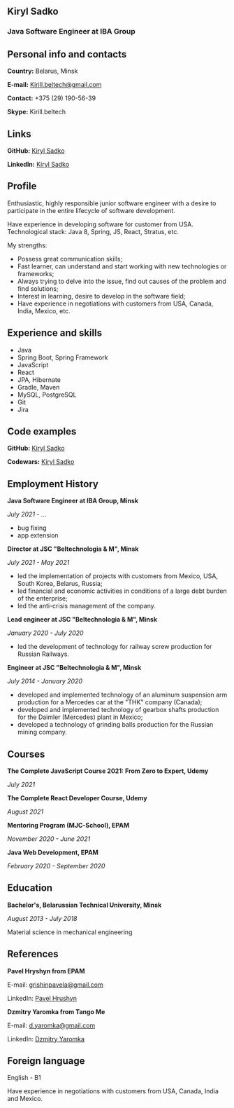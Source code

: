 ## Kiryl Sadko
### Java Software Engineer at IBA Group


## Personal info and contacts
**Country:** Belarus, Minsk

**E-mail:** Kirill.beltech@gmail.com

**Contact:** +375 (29) 190-56-39

**Skype:** Kirill.beltech


## Links
**GitHub:** [Kiryl Sadko](https://github.com/Kiryl-Sadko/)

**LinkedIn:** [Kiryl Sadko](https://www.linkedin.com/in/kiryl-sadko-64a62a197/)


## Profile
Enthusiastic, highly responsible junior software engineer with a desire to
participate in the entire lifecycle of software development.

Have experience in developing software for customer from USA.
Technological stack: Java 8, Spring, JS, React, Stratus, etc.

My strengths:
- Possess great communication skills;
- Fast learner, can understand and start working with new technologies or
frameworks;
- Always trying to delve into the issue, find out causes of the problem and
find solutions;
- Interest in learning, desire to develop in the software field;
- Have experience in negotiations with customers from USA, Canada, India,
Mexico, etc.


## Experience and skills
- Java
- Spring Boot, Spring Framework
- JavaScript
- React
- JPA, Hibernate
- Gradle, Maven
- MySQL, PostgreSQL
- Git
- Jira


## Code examples
**GitHub:** [Kiryl Sadko](https://github.com/Kiryl-Sadko/)

**Codewars:** [Kiryl Sadko](https://www.codewars.com/users/Kiryl-Sadko)


## Employment History
**Java Software Engineer at IBA Group, Minsk**

*July 2021 - ...*
- bug fixing
- app extension

**Director at JSC "Beltechnologia & M", Minsk**

*July 2021 - May 2021*
- led the implementation of projects with customers from Mexico, USA,
South Korea, Belarus, Russia;
- led financial and economic activities in conditions of a large debt burden
of the enterprise;
- led the anti-crisis management of the company.

**Lead engineer at JSC "Beltechnologia & M", Minsk**

*January 2020 - July 2020*
- led the development of technology for railway screw production for
Russian Railways.

**Engineer at JSC "Beltechnologia & M", Minsk**

*July 2014 - January 2020*
- developed and implemented technology of an aluminum suspension arm
production for a Mercedes car at the "THK" company (Canada);
- developed and implemented technology of gearbox shafts production for
the Daimler (Mercedes) plant in Mexico;
- developed a technology of grinding balls production for the Russian
mining company.


## Courses
**The Complete JavaScript Course 2021: From Zero to Expert, Udemy**

*July 2021*

**The Complete React Developer Course, Udemy**

*August 2021*

**Mentoring Program (MJC-School), EPAM**

*November 2020 - June 2021*

**Java Web Development, EPAM**

*February 2020 - September 2020*


## Education
**Bachelor's, Belarussian Technical University, Minsk**

*August 2013 - July 2018*

Material science in mechanical engineering


## References
**Pavel Hryshyn from EPAM**

E-mail: grishinpavela@gmail.com

LinkedIn: [Pavel Hrushyn](https://www.linkedin.com/in/pavel-hryshyn-26028275/)


**Dzmitry Yaromka from Tango Me**

E-mail: d.yaromka@gmail.com

LinkedIn: [Dzmitry Yaromka](https://www.linkedin.com/in/dzmitry-yaromka-b0b36a19a/)


## Foreign language
English - B1

Have experience in negotiations with customers from USA, Canada, India and Mexico.
